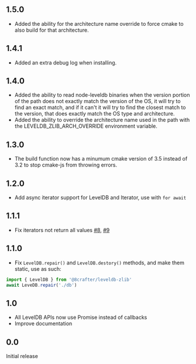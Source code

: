 ## 1.5.0

* Added the ability for the architecture name override to force cmake to also build for that architecture.

## 1.4.1

* Added an extra debug log when installing.

## 1.4.0

* Added the ability to read node-leveldb binaries when the version portion of the path does not exactly match the version of the OS, it will try to find an exact match, and if it can't it will try to find the closest match to the version, that does exactly match the OS type and architecture.
* Added the ability to override the architecture name used in the path with the LEVELDB_ZLIB_ARCH_OVERRIDE environment variable.

## 1.3.0

* The build function now has a minumum cmake version of 3.5 instead of 3.2 to stop cmake-js from throwing errors.

## 1.2.0
* Add async iterator support for LevelDB and Iterator, use with `for await`

## 1.1.1
* Fix iterators not return all values [#8](https://github.com/extremeheat/node-leveldb-zlib/issues/8), [#9](https://github.com/extremeheat/node-leveldb-zlib/pull/9)

## 1.1.0
* Fix `LevelDB.repair()` and `LevelDB.destory()` methods, and make them static, use as such:
```js
import { LevelDB } from '@8crafter/leveldb-zlib'
await LeveDB.repair('./db')
```

## 1.0
* All LevelDB APIs now use Promise instead of callbacks
* Improve documentation

## 0.0

Initial release